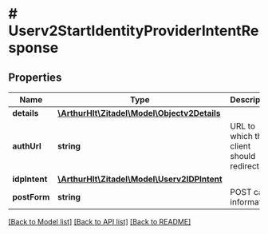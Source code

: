 # # Userv2StartIdentityProviderIntentResponse

## Properties

Name | Type | Description | Notes
------------ | ------------- | ------------- | -------------
**details** | [**\ArthurHlt\Zitadel\Model\Objectv2Details**](Objectv2Details.md) |  | [optional]
**authUrl** | **string** | URL to which the client should redirect | [optional]
**idpIntent** | [**\ArthurHlt\Zitadel\Model\Userv2IDPIntent**](Userv2IDPIntent.md) |  | [optional]
**postForm** | **string** | POST call information | [optional]

[[Back to Model list]](../../README.md#models) [[Back to API list]](../../README.md#endpoints) [[Back to README]](../../README.md)
